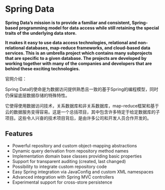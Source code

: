 # Spring Data

**Spring Data’s mission is to provide a familiar and consistent, Spring-based programming model for data access while still retaining the special traits of the underlying data store.**

**It makes it easy to use data access technologies, relational and non-relational databases, map-reduce frameworks, and cloud-based data services. This is an umbrella project which contains many subprojects that are specific to a given database. The projects are developed by working together with many of the companies and developers that are behind these exciting technologies.**

官网介绍：

Spring Data的使命是为数据访问提供熟悉且一致的基于Spring的编程模型，同时仍保留底层数据存储的特殊特性。

它使得使用数据访问技术，关系数据库和非关系数据库，map-reduce框架和基于云的数据服务变得容易。这是一个总括项目，其中包含许多特定于给定数据库的子项目。这些令人兴奋的技术项目背后，是由许多公司和开发人员合作开发的。

## Features

- Powerful repository and custom object-mapping abstractions
- Dynamic query derivation from repository method names
- Implementation domain base classes providing basic properties
- Support for transparent auditing (created, last changed)
- Possibility to integrate custom repository code
- Easy Spring integration via JavaConfig and custom XML namespaces
- Advanced integration with Spring MVC controllers
- Experimental support for cross-store persistence